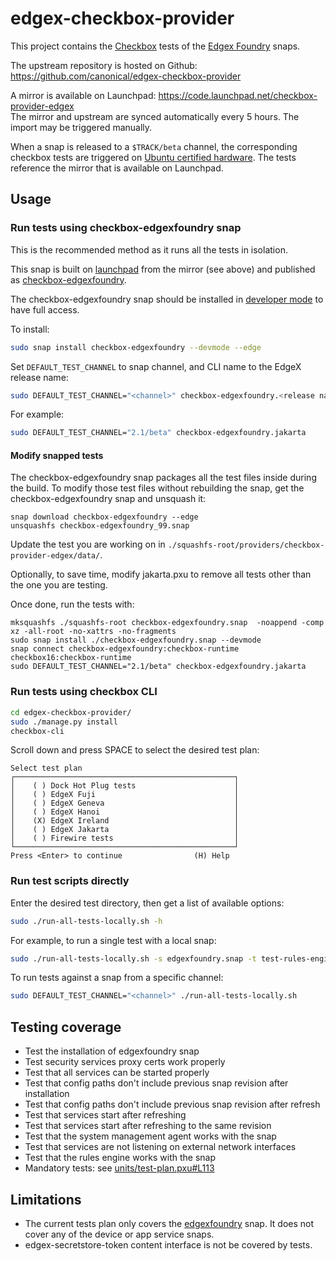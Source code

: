 # edgex-checkbox-provider

This project contains the [Checkbox](https://checkbox.readthedocs.io/en/latest/) tests of the [Edgex Foundry](https://docs.edgexfoundry.org/) snaps.

The upstream repository is hosted on Github: https://github.com/canonical/edgex-checkbox-provider

A mirror is available on Launchpad: https://code.launchpad.net/checkbox-provider-edgex  
The mirror and upstream are synced automatically every 5 hours. The import may be triggered manually.

When a snap is released to a `$TRACK/beta` channel, the corresponding checkbox tests are triggered on [Ubuntu certified hardware](https://ubuntu.com/certified). The tests reference the mirror that is available on Launchpad.

## Usage
### Run tests using checkbox-edgexfoundry snap
This is the recommended method as it runs all the tests in isolation.

This snap is built on
[launchpad](https://launchpad.net/~ce-certification-qa/+snap/checkbox-edgexfoundry-edge)
from the mirror (see above) and published as
[checkbox-edgexfoundry](https://snapcraft.io/checkbox-edgexfoundry).

The checkbox-edgexfoundry snap should be installed in [developer mode](https://snapcraft.io/docs/install-modes#heading--developer) to have full access. 

To install:
```bash
sudo snap install checkbox-edgexfoundry --devmode --edge
```

Set `DEFAULT_TEST_CHANNEL` to snap channel, and CLI name to the EdgeX release name:
```bash
sudo DEFAULT_TEST_CHANNEL="<channel>" checkbox-edgexfoundry.<release name>
```

For example:
```bash
sudo DEFAULT_TEST_CHANNEL="2.1/beta" checkbox-edgexfoundry.jakarta
```

#### Modify snapped tests
The checkbox-edgexfoundry snap packages all the test files inside during the build.
To modify those test files without rebuilding the snap, 
get the checkbox-edgexfoundry snap and unsquash it:

```
snap download checkbox-edgexfoundry --edge
unsquashfs checkbox-edgexfoundry_99.snap 
```

Update the test you are working on in `./squashfs-root/providers/checkbox-provider-edgex/data/`.

Optionally, to save time, modify jakarta.pxu to remove all tests other than the one you are testing.

Once done, run the tests with:

```
mksquashfs ./squashfs-root checkbox-edgexfoundry.snap  -noappend -comp xz -all-root -no-xattrs -no-fragments
sudo snap install ./checkbox-edgexfoundry.snap --devmode
snap connect checkbox-edgexfoundry:checkbox-runtime checkbox16:checkbox-runtime
sudo DEFAULT_TEST_CHANNEL="2.1/beta" checkbox-edgexfoundry.jakarta
```

### Run tests using checkbox CLI
```bash
cd edgex-checkbox-provider/
sudo ./manage.py install
checkbox-cli
```

Scroll down and press SPACE to select the desired test plan:
```
Select test plan
┌─────────────────────────────────────────────────┐
│    ( ) Dock Hot Plug tests                      │
│    ( ) EdgeX Fuji                               │
│    ( ) EdgeX Geneva                             │
│    ( ) EdgeX Hanoi                              │
│    (X) EdgeX Ireland                            │
│    ( ) EdgeX Jakarta                            │
│    ( ) Firewire tests                           │
└─────────────────────────────────────────────────┘
Press <Enter> to continue                (H) Help
```

### Run test scripts directly
Enter the desired test directory, then get a list of available options:

```bash
sudo ./run-all-tests-locally.sh -h
```
For example, to run a single test with a local snap:

```bash
sudo ./run-all-tests-locally.sh -s edgexfoundry.snap -t test-rules-engine.sh
```

To run tests against a snap from a specific channel:
```bash
sudo DEFAULT_TEST_CHANNEL="<channel>" ./run-all-tests-locally.sh
```

## Testing coverage
- Test the installation of edgexfoundry snap
- Test security services proxy certs work properly
- Test that all services can be started properly
- Test that config paths don't include previous snap revision after installation
- Test that config paths don't include previous snap revision after refresh
- Test that services start after refreshing
- Test that services start after refreshing to the same revision
- Test that the system management agent works with the snap
- Test that services are not listening on external network interfaces
- Test that the rules engine works with the snap
- Mandatory tests: see [units/test-plan.pxu#L113](./units/test-plan.pxu#L113)

## Limitations
- The current tests plan only covers the [edgexfoundry](https://snapcraft.io/edgexfoundry) snap. It does not cover any of the device or app service snaps.
- edgex-secretstore-token content interface is not be covered by tests.
